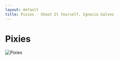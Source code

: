 ```yaml
---
layout: default
title: Pixies - Shoot It Yourself, Ignacio Galvez
---
```


# Pixies

![Pixies](http://assets.farmhouse.co/publishing/1-shoot-it-yourself/images/pixies-1.jpg)
